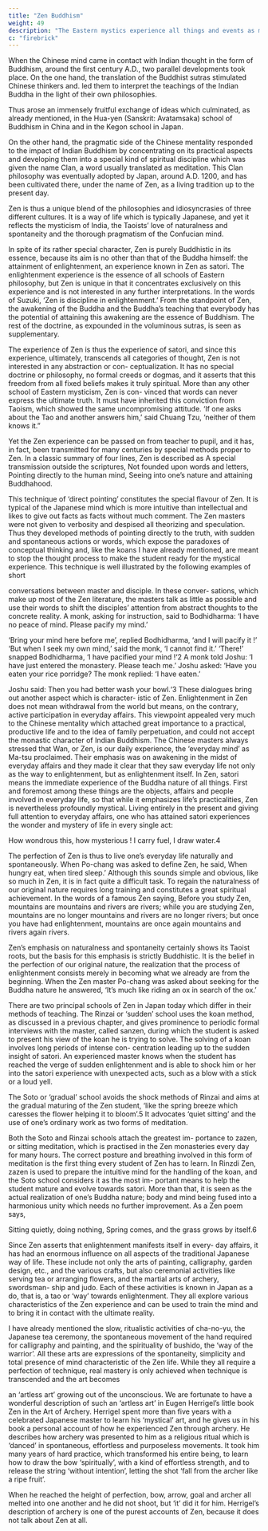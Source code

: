 ```yaml
---
title: "Zen Buddhism"
weight: 49
description: "The Eastern mystics experience all things and events as manifestations of a basic oneness"
c: "firebrick"
---
```




When the Chinese mind came in contact with Indian thought in the form of Buddhism, around the first century A.D., two
parallel developments took place. On the one hand, the translation of the Buddhist sutras stimulated Chinese thinkers and.
led them to interpret the teachings of the Indian Buddha in the light of their own philosophies. 

Thus arose an immensely fruitful exchange of ideas which culminated, as already mentioned, in the Hua-yen (Sanskrit: Avatamsaka) school of Buddhism in China and in the Kegon school in Japan.

On the other hand, the pragmatic side of the Chinese mentality responded to the impact of Indian Buddhism by
concentrating on its practical aspects and developing them
into a special kind of spiritual discipline which was given the
name Clan, a word usually translated as meditation. This
Clan philosophy was eventually adopted by Japan, around
A.D. 1200, and has been cultivated there, under the name of
Zen, as a living tradition up to the present day.

Zen is thus a unique blend of the philosophies and idiosyncrasies of three different cultures. It is a way of life which is
typically Japanese, and yet it reflects the mysticism of India,
the Taoists’ love of naturalness and spontaneity and the
thorough pragmatism of the Confucian mind.

In spite of its rather special character, Zen is purely Buddhistic in its essence, because its aim is no other than that of the
Buddha himself: the attainment of enlightenment, an experience known in Zen as satori. The enlightenment experience
is the essence of all schools of Eastern philosophy, but Zen is unique in that it concentrates exclusively on this experience
and is not interested in any further interpretations. In the words of Suzuki, ‘Zen is discipline in enlightenment.’ From the standpoint of Zen, the awakening of the Buddha and the Buddha’s
teaching that everybody has the potential of attaining this
awakening are the essence of Buddhism. The rest of the
doctrine, as expounded in the voluminous sutras, is seen as
supplementary.

The experience of Zen is thus the experience of satori, and
since this experience, ultimately, transcends all categories of
thought, Zen is not interested in any abstraction or con-
ceptualization. It has no special doctrine or philosophy, no
formal creeds or dogmas, and it asserts that this freedom from
all fixed beliefs makes it truly spiritual.
More than any other school of Eastern mysticism, Zen is con-
vinced that words can never express the ultimate truth. It
must have inherited this conviction from Taoism, which
showed the same uncompromising attitude. ‘If one asks about
the Tao and another answers him,’ said Chuang Tzu, ‘neither
of them knows it.”

Yet the Zen experience can be passed on from teacher to
pupil, and it has, in fact, been transmitted for many centuries
by special methods proper to Zen. In a classic summary of
four lines, Zen is described as
A special transmission outside the scriptures,
Not founded upon words and letters,
Pointing directly to the human mind,
Seeing into one’s nature and attaining Buddhahood.

This technique of ‘direct pointing’ constitutes the special
flavour of Zen. It is typical of the Japanese mind which is more
intuitive than intellectual and likes to give out facts as facts
without much comment. The Zen masters were not given to
verbosity and despised all theorizing and speculation. Thus
they developed methods of pointing directly to the truth, with
sudden and spontaneous actions or words, which expose the
paradoxes of conceptual thinking and, like the koans I have
already mentioned, are meant to stop the thought process to
make the student ready for the mystical experience. This
technique is well illustrated by the following examples of short 

conversations between master and disciple. In these conver-
sations, which make up most of the Zen literature, the masters
talk as little as possible and use their words to shift the disciples’
attention from abstract thoughts to the concrete reality.
A monk, asking for instruction, said to Bodhidharma: ‘I
have no peace of mind. Please pacify my mind.’

‘Bring your mind here before me’, replied Bodhidharma,
‘and I will pacify it !’
‘But when I seek my own mind,’ said the monk, ‘I cannot
find it.’
‘There!’ snapped Bodhidharma, ‘I have pacified your
mind !‘2
A monk told Joshu: ‘I have just entered the monastery.
Please teach me.’
Joshu asked: ‘Have you eaten your rice porridge?
The monk replied: ‘I have eaten.’

Joshu said: Then you had better wash your bowl.‘3
These dialogues bring out another aspect which is character-
istic of Zen. Enlightenment in Zen does not mean withdrawal
from the world but means, on the contrary, active participation
in everyday affairs. This viewpoint appealed very much to the
Chinese mentality which attached great importance to a
practical, productive life and to the idea of family perpetuation,
and could not accept the monastic character of Indian Buddhism.
The Chinese masters always stressed that Wan, or Zen, is our
daily experience, the ‘everyday mind’ as Ma-tsu proclaimed.
Their emphasis was on awakening in the midst of everyday
affairs and they made it clear that they saw everyday life not
only as the way to enlightenment, but as enlightenment itself.
In Zen, satori means the immediate experience of the Buddha
nature of all things. First and foremost among these things are
the objects, affairs and people involved in everyday life, so
that while it emphasizes life’s practicalities, Zen is nevertheless
profoundly mystical. Living entirely in the present and giving
full attention to everyday affairs, one who has attained satori
experiences the wonder and mystery of life in every single
act:

How wondrous this, how mysterious !
I carry fuel, I draw water.4

The perfection of Zen is thus to live one’s everyday life
naturally and spontaneously. When Po-chang was asked to
define Zen, he said, When hungry eat, when tired sleep.’
Although this sounds simple and obvious, like so much in Zen,
it is in fact quite a difficult task. To regain the naturalness of
our original nature requires long training and constitutes a
great spiritual achievement. In the words of a famous Zen
saying, Before you study Zen, mountains are mountains and rivers
are rivers; while you are studying Zen, mountains are no
longer mountains and rivers are no longer rivers; but once
you have had enlightenment, mountains are once again
mountains and rivers again rivers.

Zen’s emphasis on naturalness and spontaneity certainly
shows its Taoist roots, but the basis for this emphasis is strictly
Buddhistic. It is the belief in the perfection of our original nature,
the realization that the process of enlightenment consists
merely in becoming what we already are from the beginning.
When the Zen master Po-chang was asked about seeking for
the Buddha nature he answered, ‘It’s much like riding an ox in
search of the ox.’

There are two principal schools of Zen in Japan today which
differ in their methods of teaching. The Rinzai or ‘sudden’
school uses the koan method, as discussed in a previous
chapter, and gives prominence to periodic formal interviews
with the master, called sanzen, during which the student is
asked to present his view of the koan he is trying to solve.
The solving of a koan involves long periods of intense con-
centration leading up to the sudden insight of satori. An
experienced master knows when the student has reached the
verge of sudden enlightenment and is able to shock him or
her into the satori experience with unexpected acts, such as a
blow with a stick or a loud yell.

The Soto or ‘gradual’ school avoids the shock methods of
Rinzai and aims at the gradual maturing of the Zen student,
‘like the spring breeze which caresses the flower helping it to
bloom’.5 It advocates ‘quiet sitting’ and the use of one’s ordinary
work as two forms of meditation.

Both the Soto and Rinzai schools attach the greatest im-
portance to zazen, or sitting meditation, which is practised in
the Zen monasteries every day for many hours. The correct
posture and breathing involved in this form of meditation is
the first thing every student of Zen has to learn. In Rinzdi Zen,
zazen is used to prepare the intuitive mind for the handling of
the koan, and the Soto school considers it as the most im-
portant means to help the student mature and evolve towards
satori. More than that, it is seen as the actual realization of
one’s Buddha nature; body and mind being fused into a
harmonious unity which needs no further improvement. As a
Zen poem says,

Sitting quietly, doing nothing,
Spring comes, and the grass grows by itself.6

Since Zen asserts that enlightenment manifests itself in every-
day affairs, it has had an enormous influence on all aspects of
the traditional Japanese way of life. These include not only the
arts of painting, calligraphy, garden design, etc., and the
various crafts, but also ceremonial activities like serving tea or
arranging flowers, and the martial arts of archery, swordsman-
ship and judo. Each of these activities is known in Japan as a
do, that is, a tao or ‘way’ towards enlightenment. They all
explore various characteristics of the Zen experience and can
be used to train the mind and to bring it in contact with the
ultimate reality.

I have already mentioned the slow, ritualistic activities of
cha-no-yu, the Japanese tea ceremony, the spontaneous
movement of the hand required for calligraphy and painting,
and the spirituality of bushido, the ‘way of the warrior’. All
these arts are expressions of the spontaneity, simplicity and
total presence of mind characteristic of the Zen life. While
they all require a perfection of technique, real mastery is only
achieved when technique is transcended and the art becomes

an ‘artless art’ growing out of the unconscious.
We are fortunate to have a wonderful description of such
an ‘artless art’ in Eugen Herrigel’s little book Zen in the Art of
Archery. Herrigel spent more than five years with a celebrated
Japanese master to learn his ‘mystical’ art, and he gives us in
his book a personal account of how he experienced Zen through
archery. He describes how archery was presented to him as a
religious ritual which is ‘danced’ in spontaneous, effortless and
purposeless movements. It took him many years of hard
practice, which transformed his entire being, to learn how to
draw the bow ‘spiritually’, with a kind of effortless strength,
and to release the string ‘without intention’, letting the shot
‘fall from the archer like a ripe fruit’.

When he reached the
height of perfection, bow, arrow, goal and archer all melted
into one another and he did not shoot, but ‘it’ did it for him.
Herrigel’s description of archery is one of the purest accounts
of Zen, because it does not talk about Zen at all.


